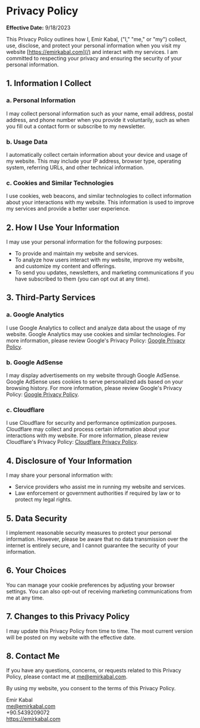 # Privacy Policy

**Effective Date:** 9/18/2023

This Privacy Policy outlines how I, Emir Kabal, ("I," "me," or "my") collect, use, disclose, and protect your personal information when you visit my website [https://emirkabal.com](/) and interact with my services. I am committed to respecting your privacy and ensuring the security of your personal information.

## 1. Information I Collect

### a. Personal Information

I may collect personal information such as your name, email address, postal address, and phone number when you provide it voluntarily, such as when you fill out a contact form or subscribe to my newsletter.

### b. Usage Data

I automatically collect certain information about your device and usage of my website. This may include your IP address, browser type, operating system, referring URLs, and other technical information.

### c. Cookies and Similar Technologies

I use cookies, web beacons, and similar technologies to collect information about your interactions with my website. This information is used to improve my services and provide a better user experience.

## 2. How I Use Your Information

I may use your personal information for the following purposes:

- To provide and maintain my website and services.
- To analyze how users interact with my website, improve my website, and customize my content and offerings.
- To send you updates, newsletters, and marketing communications if you have subscribed to them (you can opt out at any time).

## 3. Third-Party Services

### a. Google Analytics

I use Google Analytics to collect and analyze data about the usage of my website. Google Analytics may use cookies and similar technologies. For more information, please review Google's Privacy Policy: [Google Privacy Policy](https://policies.google.com/privacy).

### b. Google AdSense

I may display advertisements on my website through Google AdSense. Google AdSense uses cookies to serve personalized ads based on your browsing history. For more information, please review Google's Privacy Policy: [Google Privacy Policy](https://policies.google.com/privacy).

### c. Cloudflare

I use Cloudflare for security and performance optimization purposes. Cloudflare may collect and process certain information about your interactions with my website. For more information, please review Cloudflare's Privacy Policy: [Cloudflare Privacy Policy](https://www.cloudflare.com/privacypolicy/).

## 4. Disclosure of Your Information

I may share your personal information with:

- Service providers who assist me in running my website and services.
- Law enforcement or government authorities if required by law or to protect my legal rights.

## 5. Data Security

I implement reasonable security measures to protect your personal information. However, please be aware that no data transmission over the internet is entirely secure, and I cannot guarantee the security of your information.

## 6. Your Choices

You can manage your cookie preferences by adjusting your browser settings. You can also opt-out of receiving marketing communications from me at any time.

## 7. Changes to this Privacy Policy

I may update this Privacy Policy from time to time. The most current version will be posted on my website with the effective date.

## 8. Contact Me

If you have any questions, concerns, or requests related to this Privacy Policy, please contact me at me@emirkabal.com.

By using my website, you consent to the terms of this Privacy Policy.

Emir Kabal  
me@emirkabal.com  
+90.5439209072  
https://emirkabal.com
